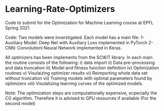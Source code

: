 # Learning-Rate-Optimizers
Code to submit for the Optimization for Machine Learning course at EPFL 
Spring 2021

Code:
Two models were inverstigated. Each model has a main file:
	1- Auxiliary Model: Deep Net with Auxiliary Loss 
	implemented in PyTorch
	2- CNN: Convolutionl Neural Network implemented in Keras.

All optimizers has been implements from the SCIKIT library.
In each main the routine consists of the following:
i) data import
ii) Data pre-processing and data truncation
iii) Model and fitness function definition
iv) Optimization routines
v) Visulaizing optimizer results
vi) Reimporting whole data set without truncation
vii) Training models with optimal parameters found by optimizers
viii) Visulatizing learning curves of the optimized models.

Note: The optimization steps are computationally expensive, 
ecpecially the CG algorithm. 
Therefore it is advised to GPU resources if available (For the second model)
